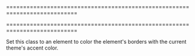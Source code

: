 ===========================================================================
<!--handmade--><!--/handmade-->
===========================================================================

<!--shortDescription-->
Set this class to an element to color the element's borders with the current theme's accent color.
<!--/shortDescription-->

<!--fullDescription-->

<!--/fullDescription-->
